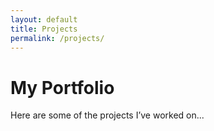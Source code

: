 ```yaml
---
layout: default
title: Projects
permalink: /projects/
---
```



# My Portfolio
Here are some of the projects I’ve worked on...
